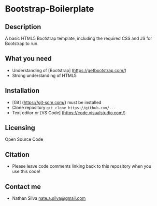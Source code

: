# Bootstrap-Boilerplate

## Description
A basic HTML5 Bootstrap template, including the required CSS and JS for Bootstrap to run.

## What you need
- Understanding of [Bootstrap] (https://getbootstrap.com/)
- Strong understanding of HTML5

## Installation
- [Git] (https://git-scm.com/) must be installed
- Clone repository `git clone https://github.com/---`
- Text editor or [VS Code] (https://code.visualstudio.com/)

## Licensing
Open Source Code

## Citation
- Please leave code comments linking back to this repository when you use this code!

## Contact me
- Nathan Silva nate.a.silva@gmail.com

